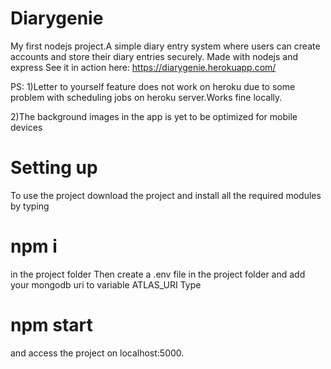 # Diarygenie
My first nodejs project.A simple diary entry system where users can create accounts and store their diary entries securely.
Made with nodejs and express
See it in action here:
https://diarygenie.herokuapp.com/

PS:
1)Letter to yourself feature does not work on heroku due to some problem with scheduling jobs on heroku server.Works fine locally.

2)The background images in the app is yet to be optimized for mobile devices

# Setting up

To use the project download the project and install all the required modules by typing
# npm i
in the project folder
Then create a .env file in the project folder and add your mongodb uri to variable ATLAS_URI
Type 
# npm start
and access the project on localhost:5000.


